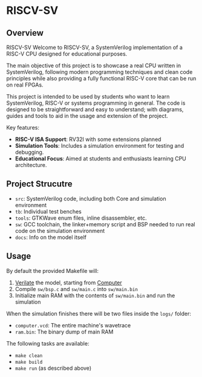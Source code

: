 # RISCV-SV

## Overview

RISCV-SV
Welcome to RISCV-SV, a SystemVerilog implementation of a RISC-V CPU designed for educational purposes.

The main objective of this project is to showcase a real CPU written in SystemVerilog, following modern programming techniques and clean code principles while also providing a fully functional RISC-V core that can be run on real FPGAs.

This project is intended to be used by students who want to learn SystemVerilog, RISC-V or systems programming in general. The code is designed to be straightforward and easy to understand; with diagrams, guides and tools to aid in the usage and extension of the project.

Key features:
- **RISC-V ISA Support**: RV32I with some extensions planned
- **Simulation Tools**: Includes a simulation environment for testing and debugging.
- **Educational Focus**: Aimed at students and enthusiasts learning CPU architecture.

## Project Strucutre

- `src`: SystemVerilog code, including both Core and simulation environment
- `tb`: Individual test benches
- `tools`: GTKWave enum files, inline disassembler, etc.
- `sw`: GCC toolchain, the linker+memory script and BSP needed to run real code on the simulation environment
- `docs`: Info on the model itself

## Usage

By default the provided Makefile will:

1. [Verilate](https://veripool.org/guide/latest/verilating.html) the model, starting from [Computer](src/Computer.sv)
2. Compile `sw/bsp.c` and `sw/main.c` into `sw/main.bin`
3. Initialize main RAM with the contents of `sw/main.bin` and run the simulation

When the simulation finishes there will be two files inside the `logs/` folder:
- `computer.vcd`: The entire machine's wavetrace
- `ram.bin`: The binary dump of main RAM

The following tasks are available:
- `make clean`
- `make build`
- `make run` (as described above)
